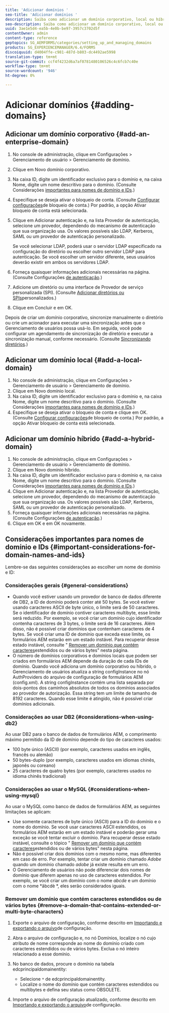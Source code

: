 ```yaml
---
title: 'Adicionar domínios '
seo-title: 'Adicionar domínios '
description: Saiba como adicionar um domínio corporativo, local ou híbrido usando as configurações de Gerenciamento de domínio e considerações gerais para nomes de domínio e IDs.
seo-description: Saiba como adicionar um domínio corporativo, local ou híbrido usando as configurações de Gerenciamento de domínio e considerações gerais para nomes de domínio e IDs.
uuid: 3ae1e5d4-ea5b-4e0b-be97-3957c3702d5f
contentOwner: admin
content-type: reference
geptopics: SG_AEMFORMS/categories/setting_up_and_managing_domains
products: SG_EXPERIENCEMANAGER/6.4/FORMS
discoiquuid: d4004ffe-c981-487d-b803-dc4492ae5998
translation-type: tm+mt
source-git-commit: ccf4f4232d6a7af0781480106526c4c6fcb7c40e
workflow-type: tm+mt
source-wordcount: '946'
ht-degree: 0%

---
```



# Adicionar domínios {#adding-domains}

## Adicionar um domínio corporativo {#add-an-enterprise-domain}

1. No console de administração, clique em Configurações > Gerenciamento de usuário > Gerenciamento de domínio.
1. Clique em Novo domínio corporativo.
1. Na caixa ID, digite um identificador exclusivo para o domínio e, na caixa Nome, digite um nome descritivo para o domínio. (Consulte Considerações [importantes para nomes de domínio e IDs](adding-domains.md#important-considerations-for-domain-names-and-ids).)
1. Especifique se deseja ativar o bloqueio de conta. (Consulte [Configurar configurações](/help/forms/using/admin-help/configure-account-locking-settings.md#configure-account-locking-settings)de bloqueio de conta.) Por padrão, a opção Ativar bloqueio de conta está selecionada.
1. Clique em Adicionar autenticação e, na lista Provedor de autenticação, selecione um provedor, dependendo do mecanismo de autenticação que sua organização usa. Os valores possíveis são LDAP, Kerberos, SAML ou um provedor de autenticação personalizado.

   Se você selecionar LDAP, poderá usar o servidor LDAP especificado na configuração do diretório ou escolher outro servidor LDAP para autenticação. Se você escolher um servidor diferente, seus usuários deverão existir em ambos os servidores LDAP.

1. Forneça quaisquer informações adicionais necessárias na página. (Consulte Configurações [de autenticação](/help/forms/using/admin-help/configuring-authentication-providers.md#authentication-settings).)
1. Adicione um diretório ou uma interface de Provedor de serviço personalizada (SPI). (Consulte [Adicionar diretórios ou SPIs](/help/forms/using/admin-help/configuring-directories.md#adding-directories-or-custom-spis)personalizados.)
1. Clique em Concluir e em OK.

Depois de criar um domínio corporativo, sincronize manualmente o diretório ou crie um acionador para executar uma sincronização antes que o Gerenciamento de usuários possa usá-lo. Em seguida, você pode configurar um agendamento de sincronização de diretório e executar a sincronização manual, conforme necessário. (Consulte [Sincronizando diretórios](/help/forms/using/admin-help/synchronizing-directories.md#synchronizing-directories).)

## Adicionar um domínio local {#add-a-local-domain}

1. No console de administração, clique em Configurações > Gerenciamento de usuário > Gerenciamento de domínio.
1. Clique em Novo domínio local.
1. Na caixa ID, digite um identificador exclusivo para o domínio e, na caixa Nome, digite um nome descritivo para o domínio. (Consulte Considerações [importantes para nomes de domínio e IDs](adding-domains.md#important-considerations-for-domain-names-and-ids).)
1. Especifique se deseja ativar o bloqueio de conta e clique em OK. (Consulte [Configurar configurações](/help/forms/using/admin-help/configure-account-locking-settings.md#configure-account-locking-settings)de bloqueio de conta.) Por padrão, a opção Ativar bloqueio de conta está selecionada.

## Adicionar um domínio híbrido {#add-a-hybrid-domain}

1. No console de administração, clique em Configurações > Gerenciamento de usuário > Gerenciamento de domínio.
1. Clique em Novo domínio híbrido.
1. Na caixa ID, digite um identificador exclusivo para o domínio e, na caixa Nome, digite um nome descritivo para o domínio. (Consulte Considerações [importantes para nomes de domínio e IDs](adding-domains.md#important-considerations-for-domain-names-and-ids).)
1. Clique em Adicionar autenticação e, na lista Provedor de autenticação, selecione um provedor, dependendo do mecanismo de autenticação que sua organização usa. Os valores possíveis são LDAP, Kerberos, SAML ou um provedor de autenticação personalizado.
1. Forneça quaisquer informações adicionais necessárias na página. (Consulte Configurações [de autenticação](/help/forms/using/admin-help/configuring-authentication-providers.md#authentication-settings).)
1. Clique em OK e em OK novamente.

## Considerações importantes para nomes de domínio e IDs {#important-considerations-for-domain-names-and-ids}

Lembre-se das seguintes considerações ao escolher um nome de domínio e ID:

### Considerações gerais {#general-considerations}

* Quando você estiver usando um provedor de banco de dados diferente de DB2, a ID de domínio poderá conter até 50 bytes. Se você estiver usando caracteres ASCII de byte único, o limite será de 50 caracteres. Se o identificador de domínio contiver caracteres multibyte, esse limite será reduzido. Por exemplo, se você criar um domínio cujo identificador contenha caracteres de 3 bytes, o limite será de 16 caracteres. Além disso, não é possível criar domínios que contenham caracteres de 4 bytes. Se você criar uma ID de domínio que exceda esse limite, os formulários AEM estarão em um estado instável. Para recuperar desse estado instável, consulte &quot; [Remover um domínio que contém caracteres](adding-domains.md#remove-a-domain-that-contains-extended-or-multi-byte-characters)estendidos ou de vários bytes&quot; nesta página.
* O número de domínios corporativos e domínios locais que podem ser criados em formulários AEM depende da duração de cada IDs de domínio. Quando você adiciona um domínio corporativo ou híbrido, o Gerenciamento de usuários atualiza a string configInstance no nó AuthProviders do arquivo de configuração de formulários AEM (config.xml). A string configInstance contém uma lista separada por dois-pontos dos caminhos absolutos de todos os domínios associados ao provedor de autorização. Essa string tem um limite de tamanho de 8192 caracteres. Quando esse limite é atingido, não é possível criar domínios adicionais.

### Considerações ao usar DB2 {#considerations-when-using-db2}

Ao usar DB2 para o banco de dados de formulários AEM, o comprimento máximo permitido da ID de domínio depende do tipo de caracteres usados:

* 100 byte único (ASCII) (por exemplo, caracteres usados em inglês, francês ou alemão)
* 50 bytes-duplo (por exemplo, caracteres usados em idiomas chinês, japonês ou coreano)
* 25 caracteres de quatro bytes (por exemplo, caracteres usados no idioma chinês tradicional)

### Considerações ao usar o MySQL {#considerations-when-using-mysql}

Ao usar o MySQL como banco de dados de formulários AEM, as seguintes limitações se aplicam:

* Use somente caracteres de byte único (ASCII) para a ID do domínio e o nome do domínio. Se você usar caracteres ASCII estendidos, os formulários AEM estarão em um estado instável e poderão gerar uma exceção se você tentar excluir o domínio. Para recuperar desse estado instável, consulte o tópico &quot; [Remover um domínio que contém caracteres](adding-domains.md#remove-a-domain-that-contains-extended-or-multi-byte-characters)estendidos ou de vários bytes&quot; nesta página.
* Não é possível criar dois domínios com o mesmo nome, mas diferentes em caso de erro. Por exemplo, tentar criar um domínio chamado *Adobe* quando um domínio chamado *adobe* já existe resulta em um erro.
* O Gerenciamento de usuários não pode diferenciar dois nomes de domínio que diferem apenas no uso de caracteres estendidos. Por exemplo, se você criar um domínio com o nome *abcde* e um domínio com o nome *âbcdè *, eles serão considerados iguais.

### Remover um domínio que contém caracteres estendidos ou de vários bytes {#remove-a-domain-that-contains-extended-or-multi-byte-characters}

1. Exporte o arquivo de configuração, conforme descrito em [Importando e exportando o arquivo](/help/forms/using/admin-help/importing-exporting-configuration-file.md#importing-and-exporting-the-configuration-file)de configuração.
1. Abra o arquivo de configuração e, no nó Domínios, localize o nó cujo atributo de nome corresponde ao nome do domínio criado com caracteres estendidos ou de vários bytes. Exclua o nó inteiro relacionado a esse domínio.
1. No banco de dados, procure o domínio na tabela edcprincipaldomainentity:

   * Selecione `*` de edcprincipaldomainentity.
   * Localize o nome do domínio que contém caracteres estendidos ou multibytes e defina seu status como OBSOLETE.

1. Importe o arquivo de configuração atualizado, conforme descrito em [Importando e exportando o arquivo](/help/forms/using/admin-help/importing-exporting-configuration-file.md#importing-and-exporting-the-configuration-file)de configuração.

